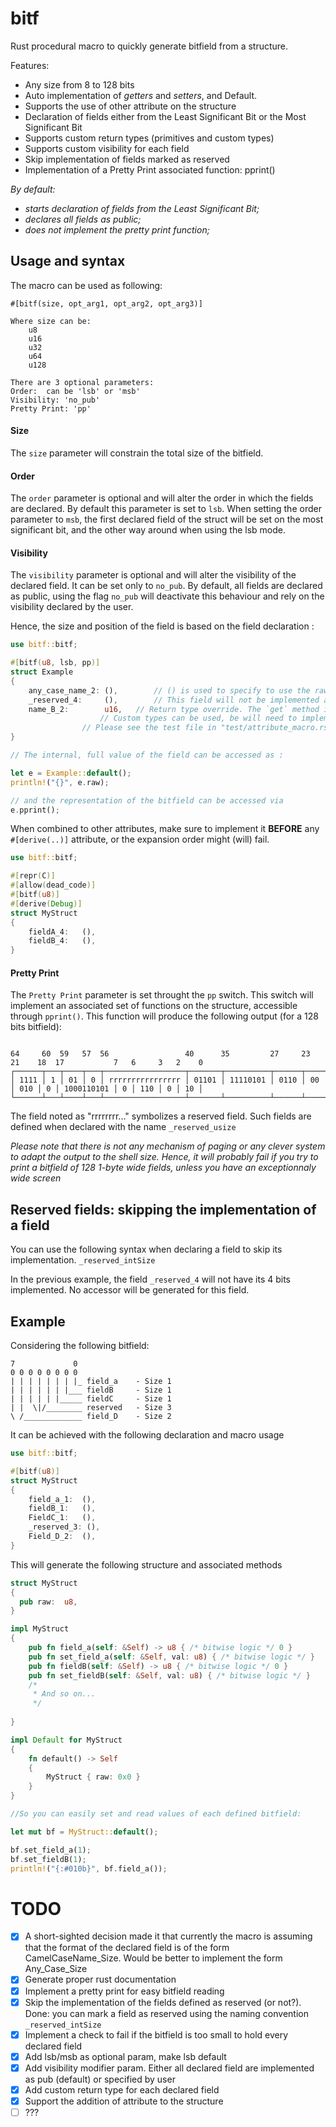 # bitf
Rust procedural macro to quickly generate bitfield from a structure.

Features:
- Any size from 8 to 128 bits
- Auto implementation of _getters_ and _setters_, and Default.
- Supports the use of other attribute on the structure
- Declaration of fields either from the Least Significant Bit or the Most Significant Bit
- Supports custom return types (primitives and custom types)
- Supports custom visibility for each field
- Skip implementation of fields marked as reserved
- Implementation of a Pretty Print associated function: pprint()


_By default:_
 - _starts declaration of fields from the Least Significant Bit;_
 - _declares all fields as public;_
 - _does not implement the pretty print function;_


## Usage and syntax
The macro can be used as following:
```text
#[bitf(size, opt_arg1, opt_arg2, opt_arg3)]

Where size can be:
    u8
    u16
    u32
    u64
    u128

There are 3 optional parameters:
Order:  can be 'lsb' or 'msb'
Visibility: 'no_pub'
Pretty Print: 'pp'

```
#### Size
The `size` parameter will constrain the total size of the bitfield.

#### Order
The `order` parameter is optional and will alter the order in which the fields are declared.
By default this parameter is set to `lsb`.
When setting the order parameter to `msb`, the first declared field of the struct will be set on the most significant bit, and the other way around when using the lsb mode.

#### Visibility
The `visibility` parameter is optional and will alter the visibility of the declared field. It can be set only to `no_pub`.
By default, all fields are declared as public, using the flag `no_pub` will deactivate this behaviour and rely on the visibility declared by the user.



Hence, the size and position of the field is based on the field declaration :
```rust
use bitf::bitf;

#[bitf(u8, lsb, pp)]
struct Example
{
    any_case_name_2: (),        // () is used to specify to use the raw type defined in the attribute (here is u8)
    _reserved_4:     (),        // This field will not be implemented as the name is _reserved
    name_B_2:        u16,	// Return type override. The `get` method implemented will return a u16
    				// Custom types can be used, be will need to implement the From trait
				// Please see the test file in "test/attribute_macro.rs" for an example
}

// The internal, full value of the field can be accessed as :

let e = Example::default();
println!("{}", e.raw);

// and the representation of the bitfield can be accessed via
e.pprint();

```

When combined to other attributes, make sure to implement it **BEFORE** any `#[derive(..)]` attribute, or the expansion order might (will) fail. 

```rust
use bitf::bitf;

#[repr(C)]
#[allow(dead_code)]
#[bitf(u8)]
#[derive(Debug)]
struct MyStruct
{
    fieldA_4:	(),
    fieldB_4:	(),
}
```

#### Pretty Print
The `Pretty Print` parameter is set throught the `pp` switch.
This switch will implement an associated set of functions on the structure, accessible through `pprint()`.
This function will produce the following output (for a 128 bits bitfield):

```text

64     60  59   57  56                 40      35         27     23   21    18  17           7   6     3   2    0
┌──────┬───┬────┬───┬──────────────────┬───────┬──────────┬──────┬────┬─────┬───┬────────────┬───┬─────┬───┬────┐
│ 1111 │ 1 │ 01 │ 0 │ rrrrrrrrrrrrrrrr │ 01101 │ 11110101 │ 0110 │ 00 │ 010 │ 0 │ 1000110101 │ 0 │ 110 │ 0 │ 10 │
└──────┴───┴────┴───┴──────────────────┴───────┴──────────┴──────┴────┴─────┴───┴────────────┴───┴─────┴───┴────┘

```
The field noted as "rrrrrrrr..." symbolizes a reserved field. Such fields are defined when declared with the name `_reserved_usize`

_Please note that there is not any mechanism of paging or any clever system to adapt the output to the shell size.
Hence, it will probably fail if you try to print a bitfield of 128 1-byte wide fields, unless you have an exceptionnaly wide screen_


## Reserved fields: skipping the implementation of a field
You can use the following syntax when declaring a field to skip its implementation.
`_reserved_intSize`

In the previous example, the field `_reserved_4` will not have its 4 bits implemented.
No accessor will be generated for this field.


## Example

Considering the following bitfield:

```text
7             0
0 0 0 0 0 0 0 0
| | | | | | | |_ field_a    - Size 1
| | | | | | |___ fieldB     - Size 1
| | | | | |_____ fieldC     - Size 1
| |  \|/________ reserved   - Size 3
\ /_____________ field_D    - Size 2

```     
It can be achieved with the following declaration and macro usage

```rust
use bitf::bitf;

#[bitf(u8)]
struct MyStruct
{
    field_a_1:  (),
    fieldB_1:   (),
    FieldC_1:   (),
    _reserved_3: (),
    Field_D_2:  (),
}
```

This will generate the following structure and associated methods

```rust
struct MyStruct
{
  pub raw:  u8,
}

impl MyStruct
{
    pub fn field_a(self: &Self) -> u8 { /* bitwise logic */ 0 }
    pub fn set_field_a(self: &Self, val: u8) { /* bitwise logic */ }
    pub fn fieldB(self: &Self) -> u8 { /* bitwise logic */ 0 }
    pub fn set_fieldB(self: &Self, val: u8) { /* bitwise logic */ }
    /*
     * And so on...
     */
    
}

impl Default for MyStruct 
{ 
    fn default() -> Self
    {
        MyStruct { raw: 0x0 }
    } 
}

//So you can easily set and read values of each defined bitfield:

let mut bf = MyStruct::default();

bf.set_field_a(1);
bf.set_fieldB(1);
println!("{:#010b}", bf.field_a());

```

# TODO
- [x] A short-sighted decision made it that currently the macro is assuming that the format of the declared field is of the form CamelCaseName_Size. Would be better to implement the form Any_Case_Size
- [x] Generate proper rust documentation
- [x] Implement a pretty print for easy bitfield reading
- [X] Skip the implementation of the fields defined as reserved (or not?). Done: you can mark a field as reserved using the naming convention `_reserved_intSize`
- [x] Implement a check to fail if the bitfield is too small to hold every declared field
- [x] Add lsb/msb as optional param, make lsb default
- [x] Add visibility modifier param. Either all declared field are implemented as pub (default) or specified by user
- [x] Add custom return type for each declared field
- [x] Support the addition of attribute to the structure
- [ ] ???
